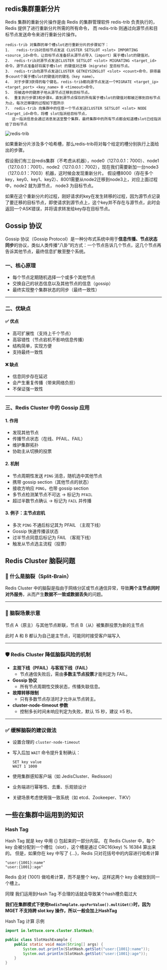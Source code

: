 ## redis集群重新分片

Redis 集群的重新分片操作是由 Redis 的集群管理软件 redis-trib 负责执行的， Redis 提供了进行重新分片所需的所有命令，
而 redis-trib 则通过向源节点和目标节点发送命令来进行重新分片操作。 

```
redis-trib 对集群的单个槽slot进行重新分片的步骤如下： 
1.   redis-trib对目标节点发送 CLUSTER SETSLOT <slot> IMPORTING <source_id>命令，让目标节点准备好从源节点导入（import）属于槽slot的键值对。
2.  redis-trib对源节点发送CLUSTER SETSLOT <slot> MIGRATING <target_id> 命令，源节点准备好将属于槽slot 的键值对迁移（migrate）至目标节点。
3.  redis-trib向源节点发送CLUSTER GETKEYSINSLOT <slot> <count>命令，获得最多count个属于槽slot的键值对的键名（key name）。
4.  对于步骤3获得的每个键名，redis-trib都向源节点发送一个MIGRATE <target_ip> <target_port> <key_name> 0 <timeout>命令，
5.  将被选中的键原子地从源节点迁移到目标节点。
6.  重复执行步骤3和步骤4，直到源节点保存的所有属于槽slot的键值对都被迁移到目标节点为止，每次迁移键的过程如下图所示
7.  redis-trib 向集群中的任意一个节点发送CLUSTER SETSLOT <slot> NODE <target_id>命令，将槽 slot指派给目标节点，
   这一指派信息会通过消息发送至整个集群，最终集群中的所有节点都会知道槽slot已经指派给了目标节点
```

![redis-trib](/image/redis/redis-trib.png)

如果重新分片涉及多个哈希槽，那么redis-trib将对每个给定的槽分别执行上面给出的步骤。

假设我们有三台redis集群（不考虑从机器），node0（127.0.0.1：7000）、node1（127.0.0.1：7001）、node2（127.0.0.1：7002），现在我们需要新加一台node3（127.0.0.1：7003）机器，这时候会发现重新分片。
假设槽8000（存在多个key，key0、key1、key2）、8001需要从node2迁移到node3上，对应上面过程中，node2 就为源节点， node3 为目标节点。

如果在这个重新分片的过程，刚好请求的key在发生转移的过程，因为源节点记录了要迁移的目标节点，即使请求到源节点上，这个key并不存在与源节点，此时会返回一个ASK错误，并将请求转发给key存在目标节点。

## Gossip 协议

Gossip 协议（Gossip Protocol）是一种分布式系统中用于**信息传播、节点状态同步**的协议，类似人类传播“八卦”的方式：一个节点告诉几个节点，这几个节点再告诉其他节点，最终信息扩散至整个系统。

### 一、核心原理

- 每个节点定期随机选择一个或多个其他节点
- 交换自己的状态信息以及其他节点的信息（gossip）
- 最终实现整个集群状态的同步（最终一致性）
---

### 二、优缺点

#### ✅ 优点
- 高可扩展性（支持上千个节点）
- 高容错性（节点宕机不影响信息传播）
- 结构简单，实现方便
- 支持最终一致性

#### ❌ 缺点
- 信息同步存在延迟
- 会产生重复传播（带来网络负担）
- 不保证强一致性

---

### 三、Redis Cluster 中的 Gossip 应用

#### 1. 作用
- 发现其他节点
- 传播节点状态（在线、PFAIL、FAIL）
- 维护集群拓扑
- 协助主从切换的投票

#### 2. 机制
- 节点周期性发送 `PING` 消息，随机选中其他节点
- 携带 gossip section（其他节点的状态）
- 接收方响应 `PONG`，也带 gossip section
- 多节点检测某节点不可达 → 标记为 `PFAIL`
- 超过半数节点确认 → 标记为 `FAIL` 并传播

#### 3. 例子：主节点宕机
- 多次 `PING` 不通后标记其为 PFAIL （主观下线）
- Gossip 快速传播该状态
- 过半节点同意后标记为 FAIL （客观下线）
- 触发从节点选主流程（投票）

## Redis Cluster 脑裂问题

### 📌 什么是脑裂（Split-Brain）

Redis Cluster 中的脑裂是指由于网络分区或节点通信异常，导致**两个主节点同时对外服务**，从而产生**数据不一致或数据丢失**的问题。

---

### 🧠 脑裂场景示意

节点 A（原主）与其他节点断联，节点 B（从）被集群投票为新的主节点

此时 A 和 B 都认为自己是主节点，可能同时接受客户端写入

---

### 🛡 Redis Cluster 降低脑裂风险的机制

- **主观下线（PFAIL）与客观下线（FAIL）**
  - 节点通信失败后，需由**多数主节点投票**才能判定为 FAIL。
- **Gossip 协议**
  - 所有节点周期性交换状态，传播失联信息。
- **故障转移限制**
  - 只有多数节点存活时才允许从节点转主。
- **cluster-node-timeout 参数**
  - 控制多长时间未响应判定为失败，默认 15 秒，建议 ≥5 秒。
---

### ✅ 缓解脑裂的建议做法

- 设置合理的 `cluster-node-timeout`
- 写入后加 `WAIT` 命令提升复制确认：
  ```redis
  SET key value
  WAIT 1 1000
- 使用集群感知客户端（如 JedisCluster、Redisson）

- 业务端进行幂等性、去重、乐观锁设计

- 关键场景考虑使用强一致系统（如 etcd、Zookeeper、TiKV）



## 一些在集群中运用到的知识

### Hash Tag

Hash Tag 就是 key 中用 {} 包起来的一部分内容。
在 Redis Cluster 中，每个 key 会被分配到一个槽位（slot），这个槽是通过 CRC16(key) % 16384 算出来的。
但是，如果你在 key 中写了 {...}，Redis 只对花括号中的内容进行哈希计算

```
"user:{1001}:name"
"user:{1001}:age"
```
Redis 会对 {1001} 做哈希计算，而不是整个 key。这样这两个 key 会被放到同一个槽上。

同理 我们运用到Hash Tag 不合理的话就会导致某个hash槽负载过大

**我们在集群模式下使用`RedisTemplate.opsForValue().multiGet()`时，因为MGET 不支持跨 slot key 操作，所以一般会加上HashTag**

Hash Tag 计算 示例
```java
import io.lettuce.core.cluster.SlotHash;

public class SlotHashExample {
    public static void main(String[] args) {
        System.out.println(SlotHash.getSlot("user:{1001}:name"));
        System.out.println(SlotHash.getSlot("user:{1001}:age"));
    }
}
```
